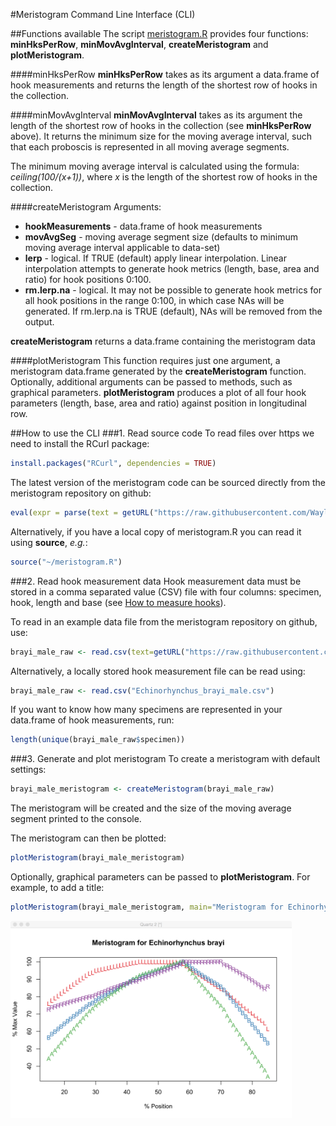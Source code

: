 #Meristogram Command Line Interface (CLI)

##Functions available
The script [meristogram.R](https://github.com/WaylandM/meristogram/blob/master/CLI/meristogram.R) provides four functions: **minHksPerRow**, **minMovAvgInterval**, **createMeristogram** and **plotMeristogram**.

####minHksPerRow
**minHksPerRow** takes as its argument a data.frame of hook measurements and returns the length of the shortest row of hooks in the collection.

####minMovAvgInterval
**minMovAvgInterval** takes as its argument the length of the shortest row of hooks in the collection (see **minHksPerRow** above). It returns the minimum size for the moving average interval, such that each proboscis is represented in all moving average segments. 

The minimum moving average interval is calculated using the formula: *ceiling(100/(x+1))*, where *x* is the length of the shortest row of hooks in the collection.

####createMeristogram
Arguments: 
* **hookMeasurements** - data.frame of hook measurements
* **movAvgSeg** - moving average segment size (defaults to minimum moving average interval applicable to data-set)
* **lerp** - logical. If TRUE (default) apply linear interpolation. Linear interpolation attempts to generate hook metrics (length, base, area and ratio) for hook positions 0:100. 
* **rm.lerp.na** - logical. It may not be possible to generate hook metrics for all hook positions in the range 0:100, in which case NAs will be generated. If rm.lerp.na is TRUE (default), NAs will be removed from the output.

**createMeristogram** returns a data.frame containing the meristogram data

####plotMeristogram
This function requires just one argument, a meristogram data.frame generated by the **createMeristogram** function. Optionally, additional arguments can be passed to methods, such as graphical parameters. **plotMeristogram** produces a plot of all four hook parameters (length, base, area and ratio) against position in longitudinal row.


##How to use the CLI
###1. Read source code
To read files over https we need to install the RCurl package:
```r
install.packages("RCurl", dependencies = TRUE)
```
The latest version of the meristogram code can be sourced directly from the meristogram repository on github:
```r
eval(expr = parse(text = getURL("https://raw.githubusercontent.com/WaylandM/meristogram/master/CLI/meristogram.R", ssl.verifypeer=FALSE) ))
```
Alternatively, if you have a local copy of meristogram.R you can read it using **source**, *e.g.*:
```r
source("~/meristogram.R")
```

###2. Read hook measurement data
Hook measurement data must be stored in a comma separated value (CSV) file with four columns: specimen, hook, length and base (see [How to measure hooks](https://github.com/WaylandM/meristogram/blob/master/doc/How%20to%20measure%20hooks.md)).

To read in an example data file from the meristogram repository on github, use:
```r
brayi_male_raw <- read.csv(text=getURL("https://raw.githubusercontent.com/WaylandM/meristogram/master/data/Echinorhynchus_brayi_male.csv"))
```
Alternatively, a locally stored hook measurement file can be read using:
```r
brayi_male_raw <- read.csv("Echinorhynchus_brayi_male.csv")
```

If you want to know how many specimens are represented in your data.frame of hook measurements, run:
```r
length(unique(brayi_male_raw$specimen))
```

###3. Generate and plot meristogram
To create a meristogram with default settings:
```r
brayi_male_meristogram <- createMeristogram(brayi_male_raw)
```
The meristogram will be created and the size of the moving average segment printed to the console.

The meristogram can then be plotted:
```r
plotMeristogram(brayi_male_meristogram)
```

Optionally, graphical parameters can be passed to **plotMeristogram**. For example, to add a title:
```r
plotMeristogram(brayi_male_meristogram, main="Meristogram for Echinorhynchus brayi")
```
<img src="https://raw.githubusercontent.com/WaylandM/meristogram/master/images/meristogram_plot_with_title.png" width="450" alt="Meristogram plot with title">
